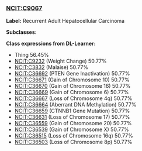 
### [NCIT:C9067](http://purl.obolibrary.org/obo/NCIT_C9067)
**Label:** Recurrent Adult Hepatocellular Carcinoma

**Subclasses:** 

**Class expressions from DL-Learner:**

- Thing 56.45%
- [NCIT:C9232](http://purl.obolibrary.org/obo/NCIT_C9232) (Weight Change) 50.77%
- [NCIT:C3832](http://purl.obolibrary.org/obo/NCIT_C3832) (Malaise) 50.77%
- [NCIT:C36692](http://purl.obolibrary.org/obo/NCIT_C36692) (PTEN Gene Inactivation) 50.77%
- [NCIT:C36671](http://purl.obolibrary.org/obo/NCIT_C36671) (Gain of Chromosome 10) 50.77%
- [NCIT:C36670](http://purl.obolibrary.org/obo/NCIT_C36670) (Gain of Chromosome 16) 50.77%
- [NCIT:C36669](http://purl.obolibrary.org/obo/NCIT_C36669) (Gain of Chromosome 6) 50.77%
- [NCIT:C36667](http://purl.obolibrary.org/obo/NCIT_C36667) (Loss of Chromosome 4q) 50.77%
- [NCIT:C36664](http://purl.obolibrary.org/obo/NCIT_C36664) (Aberrant DNA Methylation) 50.77%
- [NCIT:C36659](http://purl.obolibrary.org/obo/NCIT_C36659) (CTNNB1 Gene Mutation) 50.77%
- [NCIT:C36631](http://purl.obolibrary.org/obo/NCIT_C36631) (Loss of Chromosome 17) 50.77%
- [NCIT:C36559](http://purl.obolibrary.org/obo/NCIT_C36559) (Gain of Chromosome 20) 50.77%
- [NCIT:C36539](http://purl.obolibrary.org/obo/NCIT_C36539) (Gain of Chromosome X) 50.77%
- [NCIT:C36515](http://purl.obolibrary.org/obo/NCIT_C36515) (Loss of Chromosome 16q) 50.77%
- [NCIT:C36503](http://purl.obolibrary.org/obo/NCIT_C36503) (Loss of Chromosome 8p) 50.77%


